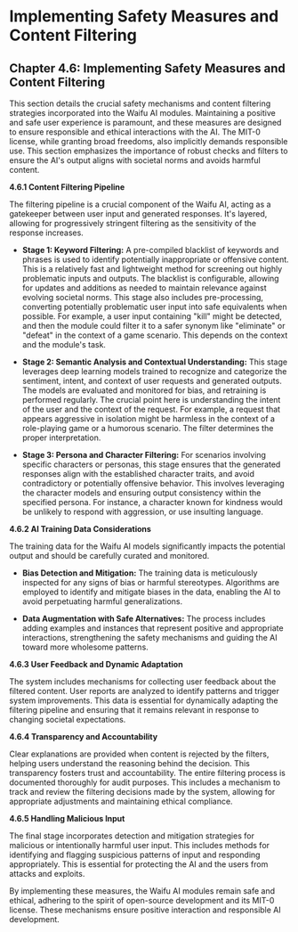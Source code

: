 # Implementing Safety Measures and Content Filtering

## Chapter 4.6: Implementing Safety Measures and Content Filtering

This section details the crucial safety mechanisms and content filtering strategies incorporated into the Waifu AI modules.  Maintaining a positive and safe user experience is paramount, and these measures are designed to ensure responsible and ethical interactions with the AI.  The MIT-0 license, while granting broad freedoms, also implicitly demands responsible use.  This section emphasizes the importance of robust checks and filters to ensure the AI's output aligns with societal norms and avoids harmful content.

**4.6.1  Content Filtering Pipeline**

The filtering pipeline is a crucial component of the Waifu AI, acting as a gatekeeper between user input and generated responses.  It's layered, allowing for progressively stringent filtering as the sensitivity of the response increases.

* **Stage 1: Keyword Filtering:** A pre-compiled blacklist of keywords and phrases is used to identify potentially inappropriate or offensive content.  This is a relatively fast and lightweight method for screening out highly problematic inputs and outputs.  The blacklist is configurable, allowing for updates and additions as needed to maintain relevance against evolving societal norms. This stage also includes pre-processing, converting potentially problematic user input into safe equivalents when possible.  For example, a user input containing "kill" might be detected, and then the module could filter it to a safer synonym like "eliminate" or "defeat" in the context of a game scenario.  This depends on the context and the module's task.


* **Stage 2: Semantic Analysis and Contextual Understanding:**  This stage leverages deep learning models trained to recognize and categorize the sentiment, intent, and context of user requests and generated outputs.  The models are evaluated and monitored for bias, and retraining is performed regularly. The crucial point here is understanding the intent of the user and the context of the request.  For example, a request that appears aggressive in isolation might be harmless in the context of a role-playing game or a humorous scenario.  The filter determines the proper interpretation.


* **Stage 3: Persona and Character Filtering:**  For scenarios involving specific characters or personas, this stage ensures that the generated responses align with the established character traits, and avoid contradictory or potentially offensive behavior.  This involves leveraging the character models and ensuring output consistency within the specified persona.  For instance, a character known for kindness would be unlikely to respond with aggression, or use insulting language.

**4.6.2  AI Training Data Considerations**

The training data for the Waifu AI models significantly impacts the potential output and should be carefully curated and monitored.

* **Bias Detection and Mitigation:** The training data is meticulously inspected for any signs of bias or harmful stereotypes.  Algorithms are employed to identify and mitigate biases in the data, enabling the AI to avoid perpetuating harmful generalizations.

* **Data Augmentation with Safe Alternatives:**  The process includes adding examples and instances that represent positive and appropriate interactions, strengthening the safety mechanisms and guiding the AI toward more wholesome patterns.


**4.6.3  User Feedback and Dynamic Adaptation**

The system includes mechanisms for collecting user feedback about the filtered content.  User reports are analyzed to identify patterns and trigger system improvements. This data is essential for dynamically adapting the filtering pipeline and ensuring that it remains relevant in response to changing societal expectations.


**4.6.4  Transparency and Accountability**

Clear explanations are provided when content is rejected by the filters, helping users understand the reasoning behind the decision.  This transparency fosters trust and accountability.  The entire filtering process is documented thoroughly for audit purposes.  This includes a mechanism to track and review the filtering decisions made by the system, allowing for appropriate adjustments and maintaining ethical compliance.

**4.6.5  Handling Malicious Input**

The final stage incorporates detection and mitigation strategies for malicious or intentionally harmful user input.  This includes methods for identifying and flagging suspicious patterns of input and responding appropriately.  This is essential for protecting the AI and the users from attacks and exploits.


By implementing these measures, the Waifu AI modules remain safe and ethical, adhering to the spirit of open-source development and its MIT-0 license.  These mechanisms ensure positive interaction and responsible AI development.


<a id='chapter-4-7'></a>

